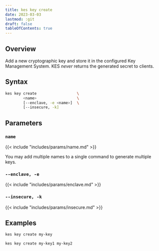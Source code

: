 ```yaml
---
title: kes key create
date: 2023-03-03
lastmod: :git
draft: false
tableOfContents: true
---
```


## Overview

Add a new cryptographic key and store it in the configured Key Management System.
KES *never* returns the generated secret to clients.

## Syntax

```sh
kes key create                  \
        <name>                  \
        [--enclave, -e <name>]  \
        [--insecure, -k]
```

## Parameters

### `name`

{{< include "includes/params/name.md" >}}

You may add multiple names to a single command to generate multiple keys.

### `--enclave, -e`

{{< include "includes/params/enclave.md" >}}

### `--insecure, -k`

{{< include "includes/params/insecure.md" >}}


## Examples

```sh {.copy}
kes key create my-key
```

```sh {.copy}
kes key create my-key1 my-key2
```